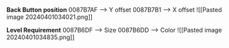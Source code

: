 
**Back Button position**
0087B7AF --> Y offset 
0087B7B1 --> X offset 
![[Pasted image 20240401034021.png]]



**Level Requirement**
0087B6DF --> Size
0087B6DD --> Color 
![[Pasted image 20240401034835.png]]







